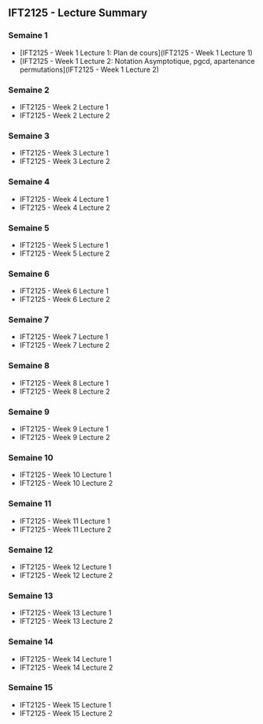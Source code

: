 ## IFT2125 - Lecture Summary

### Semaine 1

- [IFT2125 - Week 1 Lecture 1: Plan de cours](IFT2125 - Week 1 Lecture 1)
- [IFT2125 - Week 1 Lecture 2: Notation Asymptotique, pgcd, apartenance permutations](IFT2125 - Week 1 Lecture 2)

### Semaine 2

- IFT2125 - Week 2 Lecture 1
- IFT2125 - Week 2 Lecture 2

### Semaine 3

- IFT2125 - Week 3 Lecture 1
- IFT2125 - Week 3 Lecture 2

### Semaine 4

- IFT2125 - Week 4 Lecture 1
- IFT2125 - Week 4 Lecture 2

### Semaine 5

- IFT2125 - Week 5 Lecture 1
- IFT2125 - Week 5 Lecture 2

### Semaine 6

- IFT2125 - Week 6 Lecture 1
- IFT2125 - Week 6 Lecture 2

### Semaine 7

- IFT2125 - Week 7 Lecture 1
- IFT2125 - Week 7 Lecture 2

### Semaine 8

- IFT2125 - Week 8 Lecture 1
- IFT2125 - Week 8 Lecture 2

### Semaine 9

- IFT2125 - Week 9 Lecture 1
- IFT2125 - Week 9 Lecture 2

### Semaine 10

- IFT2125 - Week 10 Lecture 1
- IFT2125 - Week 10 Lecture 2

### Semaine 11

- IFT2125 - Week 11 Lecture 1
- IFT2125 - Week 11 Lecture 2

### Semaine 12

- IFT2125 - Week 12 Lecture 1
- IFT2125 - Week 12 Lecture 2

### Semaine 13

- IFT2125 - Week 13 Lecture 1
- IFT2125 - Week 13 Lecture 2

### Semaine 14

- IFT2125 - Week 14 Lecture 1
- IFT2125 - Week 14 Lecture 2

### Semaine 15

- IFT2125 - Week 15 Lecture 1
- IFT2125 - Week 15 Lecture 2


